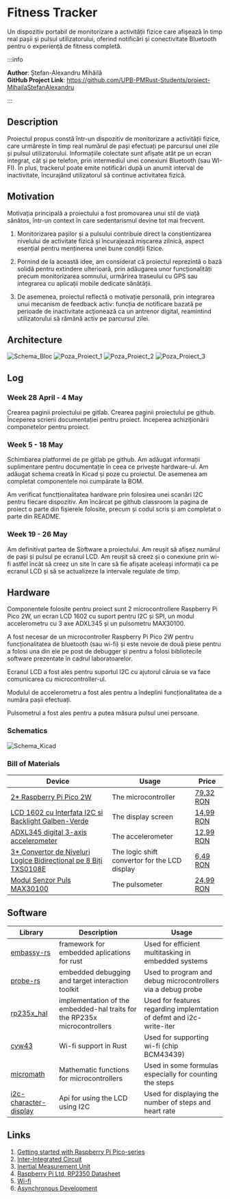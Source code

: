 # Fitness Tracker
Un dispozitiv portabil de monitorizare a activității fizice care afișează în timp real pașii și pulsul utilizatorului, oferind notificări și conectivitate Bluetooth pentru o experiență de fitness completă.


:::info

**Author**: Ștefan-Alexandru Mihăilă \
**GitHub Project Link**: https://github.com/UPB-PMRust-Students/proiect-MihailaStefanAlexandru

:::

## Description

Proiectul propus constă într-un dispozitiv de monitorizare a activității fizice, care urmărește în timp real numărul de pași efectuați pe parcursul unei zile și pulsul utilizatorului. Informațiile colectate sunt afișate atât pe un ecran integrat, cât și pe telefon, prin intermediul unei conexiuni Bluetooth (sau WI-FI). În plus, trackerul poate emite notificări după un anumit interval de inactivitate, încurajând utilizatorul să continue activitatea fizică.

## Motivation

Motivația principală a proiectului a fost promovarea unui stil de viață sănătos, într-un context în care sedentarismul devine tot mai frecvent.

1. Monitorizarea pașilor și a pulsului contribuie direct la conștientizarea nivelului de activitate fizică și încurajează mișcarea zilnică, aspect esențial pentru menținerea unei bune condiții fizice.

2. Pornind de la această idee, am considerat că proiectul reprezintă o bază solidă pentru extindere ulterioară, prin adăugarea unor funcționalități precum monitorizarea somnului, urmărirea traseului cu GPS sau integrarea cu aplicații mobile dedicate sănătății.

3. De asemenea, proiectul reflectă o motivație personală, prin integrarea unui mecanism de feedback activ: funcția de notificare bazată pe perioade de inactivitate acționează ca un antrenor digital, reamintind utilizatorului să rămână activ pe parcursul zilei.

## Architecture

![Schema_Bloc](Schema_Bloc.webp)
![Poza_Proiect_1](Poza_Proiect_1.webp)
![Poza_Proiect_2](Poza_Proiect_2.webp)
![Poza_Proiect_3](Poza_Proiect_3.webp)

## Log

<!-- write your progress here every week -->

### Week 28 April - 4 May

Crearea paginii proiectului pe gitlab. Crearea paginii proiectului pe github. Începerea scrierii documentației pentru proiect. Începerea achiziționării componetelor pentru proiect.

### Week 5 - 18 May

Schimbarea platformei de pe gitlab pe github. Am adăugat informații suplimentare pentru documentație în ceea ce privește hardware-ul. Am adăugat schema creată în Kicad și poze cu proiectul. De asemenea am completat componentele noi cumpărate la BOM.

Am verificat functționalitatea hardware prin folosirea unei scanări I2C pentru fiecare dispozitiv. Am încărcat pe github classroom la pagina de proiect o parte din fișierele folosite, precum și codul scris și am completat o parte din README.

### Week 19 - 26 May

Am definitivat partea de Software a proiectului. Am reușit să afișez numărul de pași și pulsul pe ecranul LCD. Am reușit să creez și o conexiune prin wi-fi astfel încât să creez un site în care să fie afișate aceleași informații ca pe ecranul LCD și să se actualizeze la intervale regulate de timp.

## Hardware

Componentele folosite pentru proiect sunt 2 microcontrollere Raspberry Pi Pico 2W, un ecran LCD 1602 cu suport pentru I2C și SPI, un modul accelerometru cu 3 axe ADXL345 și un pulsometru MAX30100.

A fost necesar de un microcontroller Raspberry Pi Pico 2W pentru funcționalitatea de bluetooth (sau wi-fi) și este nevoie de două piese pentru a folosi una din ele pe post de debugger și pentru a folosi bibliotecile software prezentate în cadrul laboratoarelor.

Ecranul LCD a fost ales pentru suportul I2C cu ajutorul căruia se va face comunicarea cu microcontroller-ul.

Modulul de accelerometru a fost ales pentru a îndeplini funcționalitatea de a număra pașii efectuați.

Pulsometrul a fost ales pentru a putea măsura pulsul unei persoane.

### Schematics

![Schema_Kicad](Kicad_schematic.svg)

### Bill of Materials

<!-- Fill out this table with all the hardware components that you might need.

The format is 
```
| [Device](link://to/device) | This is used ... | [price](link://to/store) |

```

-->

| Device | Usage | Price |
|--------|--------|-------|
| [2* Raspberry Pi Pico 2W](https://www.raspberrypi.com/documentation/microcontrollers/raspberry-pi-pico.html) | The microcontroller | [79,32 RON](https://www.optimusdigital.ro/ro/placi-raspberry-pi/13327-raspberry-pi-pico-2-w.html) |
| [LCD 1602 cu Interfata I2C si Backlight Galben-Verde](https://dfimg.dfrobot.com/nobody/wiki/ee1c5bd150fc6b78f8cb8e8306898ab9.pdf) | The display screen | [14,99 RON](https://www.optimusdigital.ro/en/lcds/62-1602-lcd-with-i2c-interface-and-yellow-green-backlight.html) |
| [ADXL345 digital 3-axis accelerometer](https://www.analog.com/media/en/technical-documentation/data-sheets/adxl345.pdf) | The accelerometer | [12,99 RON](https://www.optimusdigital.ro/en/inertial-sensors/97-adxl345-tripple-axis-accelerometer.html) |
| [3* Convertor de Niveluri Logice Bidirecțional pe 8 Biți TXS0108E](https://www.optimusdigital.ro/ro/index.php?controller=attachment&id_attachment=499) | The logic shift convertor for the LCD display | [6,49 RON](https://www.optimusdigital.ro/ro/interfata-convertoare-de-niveluri/1380-convertor-de-niveluri-logice-bidirecional-pe-8-bii-txs0108e.html) |
| [Modul Senzor Puls MAX30100](https://www.optimusdigital.ro/ro/index.php?controller=attachment&id_attachment=1117) | The pulsometer | [24,99 RON](https://www.optimusdigital.ro/ro/senzori-altele/2166-modul-senzor-puls-max30100-rcwl-0530.html) |

## Software

| Library | Description | Usage |
|---------|-------------|-------|
| [embassy-rs](https://embassy.dev/) | framework for embedded aplications for rust | Used for efficient multitasking in embedded systems |
| [probe-rs](https://probe.rs/docs/overview/about-probe-rs/) | embedded debugging and target interaction toolkit | Used to program and debug microcontrollers via a debug probe |
| [rp235x_hal](https://docs.rs/rp235x-hal/latest/rp235x_hal/index.html) | implementation of the embedded-hal traits for the RP235x microcontrollers | Used for features regarding implemtation of defmt and i2c-write-iter |
| [cyw43](https://docs.embassy.dev/cyw43/git/default/index.html) | Wi-fi support in Rust | Used for supporting wi-fi (chip BCM43439) |
| [micromath](https://docs.rs/micromath/2.1.0/micromath/) | Mathematic functions for microcontrollers | Used in some formulas especially for counting the steps |
| [i2c-character-display](https://docs.rs/i2c-character-display/0.5.0/i2c_character_display/) | Api for using the LCD using I2C | Used for displaying the number of steps and heart rate |

## Links

<!-- Add a few links that inspired you and that you think you will use for your project -->

1. [Getting started with Raspberry Pi Pico-series](https://datasheets.raspberrypi.com/pico/getting-started-with-pico.pdf)
2. [Inter-Integrated Circuit](https://pmrust.pages.upb.ro/docs/acs_cc/lab/06)
3. [Inertial Measurement Unit](https://pmrust.pages.upb.ro/docs/acs_cc/lab/05#mpu-6500-inertial-measurement-unit)
4. [Raspberry Pi Ltd, RP2350 Datasheet](https://datasheets.raspberrypi.com/rp2350/rp2350-datasheet.pdf)
5. [Wi-fi](https://pmrust.pages.upb.ro/docs/acs_cc/lab/07)
6. [Asynchronous Development](https://pmrust.pages.upb.ro/docs/acs_cc/lab/04)
